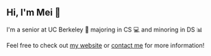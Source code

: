 ## Hi, I'm Mei 👋

<!--
**meicib/meicib** is a ✨ _special_ ✨ repository because its `README.md` (this file) appears on your GitHub profile.

Here are some ideas to get you started:

- 🔭 I’m currently working on ...
- 🌱 I’m currently learning ...
- 👯 I’m looking to collaborate on ...
- 🤔 I’m looking for help with ...
- 💬 Ask me about ...
- 📫 How to reach me: ...
- 😄 Pronouns: ...
- ⚡ Fun fact: ...
-->
I'm a senior at UC Berkeley 🐻 majoring in CS 💻 and minoring in DS 📊

Feel free to check out [my website](https://meicib.vercel.app/) or [contact me](mailto:ameicib@berkeley.edu) for more information!
